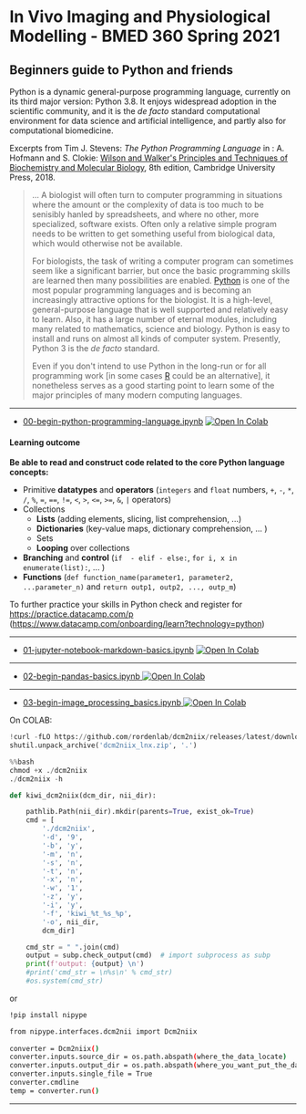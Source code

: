# In Vivo Imaging and Physiological Modelling - BMED 360 Spring 2021


## Beginners guide to Python and friends

Python is a dynamic general-purpose programming language, currently on its third major version: Python 3.8. It enjoys widespread adoption in the scientific community, and it is the *de facto* standard computational environment for data science and artificial intelligence, and partly also for computational biomedicine.

Excerpts from Tim J. Stevens: _The Python Programming Language_ in : A. Hofmann and S. Clokie: [Wilson and Walker's Principles and Techniques of Biochemistry and Molecular Biology](https://www.cambridge.org/core/books/wilson-and-walkers-principles-and-techniques-of-biochemistry-and-molecular-biology/2159004E019DDD87C0A97EE8DB72B79F), 8th edition, Cambridge University Press, 2018.


> ... A biologist will often turn to computer programming in situations where the amount or the complexity of data is too much to be senisibly hanled by spreadsheets, and where no other, more specialized, software exists. Often only a relative simple program needs to be written to get something useful from biological data, which would otherwise not be available.
>
> For biologists, the task of writing a computer program can sometimes seem like a significant barrier, but once the basic programming skills are learned then many possibilities are enabled. [Python](https://www.python.org) is one of the most popular programming languages and is becoming an increasingly attractive options for the biologist. It is a high-level, general-purpose language that is well supported and relatively easy to learn. Also, it has a large number of eternal modules, including many related to mathematics, science and biology. Python is easy to install and runs on almost all kinds of computer system. Presently, Python 3 is the _de facto_ standard.
>
> Even if you don't intend to use Python in the long-run or for all programming work [in some cases [R](https://www.r-project.org) could be an alternative], it nonetheless serves as a good starting point to learn some of the major principles of many modern computing languages.
> 

----------------------

- [00-begin-python-programming-language.ipynb](https://nbviewer.jupyter.org/github/computational-medicine/BMED360-2021/blob/main/Lab0-beginners-guide/00-begin-python-programming-language.ipynb) <a href="https://colab.research.google.com/github/computational-medicine/BMED360-2021/blob/main/Lab0-beginners-guide/00-begin-python-programming-language.ipynb">
  <img src="https://colab.research.google.com/assets/colab-badge.svg" alt="Open In Colab"/>
</a>

#### Learning outcome

**Be able to read and construct code related to the core Python language concepts:**

- Primitive **datatypes** and **operators** (`integers` and `float` numbers, `+`, `-`, `*`, `/`, `%`, `=`, `==`, `!=`, `<`, `>`, `<=`, `>=`, `&`, `|` operators)
- Collections
  - **Lists** (adding elements, slicing, list comprehension,  ...)
  - **Dictionaries** (key-value maps, dictionary comprehension, ... )
  - Sets
  - **Looping** over collections
- **Branching** and **control** (`if  - elif - else:`,  `for i, x in enumerate(list):`, ... )
- **Functions** (`def function_name(parameter1, parameter2, ...parameter_n)` and `return outp1, outp2, ..., outp_m`)

To further practice your skills in Python check and register for https://practice.datacamp.com/p <br>(https://www.datacamp.com/onboarding/learn?technology=python)

------------------


- [01-jupyter-notebook-markdown-basics.ipynb](https://nbviewer.jupyter.org/github/computational-medicine/BMED360-2021/blob/main/Lab0-beginners-guide/01-jupyter-notebook-markdown-basics.ipynb) <a href="https://colab.research.google.com/github/computational-medicine/BMED360-2021/blob/main/Lab0-beginners-guide/01-jupyter-notebook-markdown-basics.ipynb">
  <img src="https://colab.research.google.com/assets/colab-badge.svg" alt="Open In Colab"/>
</a>


-------------------

- [02-begin-pandas-basics.ipynb](https://nbviewer.jupyter.org/github/computational-medicine/BMED360-2021/blob/main/Lab0-beginners-guide/02-begin-pandas-basics.ipynb)<a href="https://colab.research.google.com/github/computational-medicine/BMED360-2021/blob/main/Lab0-beginners-guide/02-begin-pandas-basics.ipynb">
  <img src="https://colab.research.google.com/assets/colab-badge.svg" alt="Open In Colab"/>
</a>

-------------------

- [03-begin-image_processing_basics.ipynb](https://nbviewer.jupyter.org/github/computational-medicine/BMED360-2021/blob/main/Lab0-beginners-guide/03-begin-image_processing_basics.ipynb)<a href="https://colab.research.google.com/github/computational-medicine/BMED360-2021/blob/main/Lab0-beginners-guide/03-begin-image_processing_basics.ipynb">
  <img src="https://colab.research.google.com/assets/colab-badge.svg" alt="Open In Colab"/>
</a>


On COLAB:

```python
!curl -fLO https://github.com/rordenlab/dcm2niix/releases/latest/download/dcm2niix_lnx.zip
shutil.unpack_archive('dcm2niix_lnx.zip', '.')
```
```python
%%bash
chmod +x ./dcm2niix
./dcm2niix -h
```
```python
def kiwi_dcm2niix(dcm_dir, nii_dir):

    pathlib.Path(nii_dir).mkdir(parents=True, exist_ok=True)
    cmd = [
        './dcm2niix',
        '-d', '9',
        '-b', 'y',
        '-m', 'n',
        '-s', 'n',
        '-t', 'n',
        '-x', 'n',
        '-w', '1',
        '-z', 'y',
        '-i', 'y',
        '-f', 'kiwi_%t_%s_%p', 
        '-o', nii_dir,
        dcm_dir]

    cmd_str = " ".join(cmd)
    output = subp.check_output(cmd)  # import subprocess as subp
    print(f'output: {output} \n')
    #print('cmd_str = \n%s\n' % cmd_str)
    #os.system(cmd_str)
```
or
```bash
!pip install nipype

from nipype.interfaces.dcm2nii import Dcm2niix
 
converter = Dcm2niix()
converter.inputs.source_dir = os.path.abspath(where_the_data_locate)
converter.inputs.output_dir = os.path.abspath(where_you_want_put_the_data_into)
converter.inputs.single_file = True
converter.cmdline
temp = converter.run()
``` 
------

